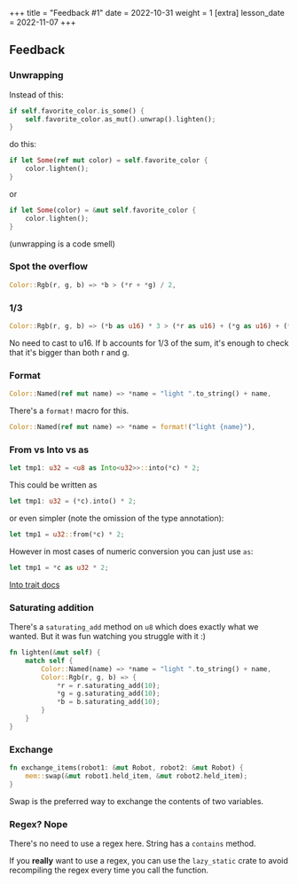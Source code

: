 +++
title = "Feedback #1"
date = 2022-10-31
weight = 1
[extra]
lesson_date = 2022-11-07
+++

## Feedback

### Unwrapping

Instead of this:

```rust
if self.favorite_color.is_some() {
    self.favorite_color.as_mut().unwrap().lighten();
}
```

do this:

```rust
if let Some(ref mut color) = self.favorite_color {
    color.lighten();
}
```

or

```rust
if let Some(color) = &mut self.favorite_color {
    color.lighten();
}
```

(unwrapping is a code smell)

### Spot the overflow

```rust
Color::Rgb(r, g, b) => *b > (*r + *g) / 2,
```

### 1/3

```rust
Color::Rgb(r, g, b) => (*b as u16) * 3 > (*r as u16) + (*g as u16) + (*b as u16),
```

No need to cast to u16. If b accounts for 1/3 of the sum, it's enough to check that it's bigger than both r and g.

### Format

```rust
Color::Named(ref mut name) => *name = "light ".to_string() + name,
```

There's a `format!` macro for this.

```rust
Color::Named(ref mut name) => *name = format!("light {name}"),
```

### From vs Into vs as

```rust
let tmp1: u32 = <u8 as Into<u32>>::into(*c) * 2;
```

This could be written as

```rust
let tmp1: u32 = (*c).into() * 2;
```

or even simpler (note the omission of the type annotation):

```rust
let tmp1 = u32::from(*c) * 2;
```

However in most cases of numeric conversion you can just use `as`:

```rust
let tmp1 = *c as u32 * 2;
```

[Into trait docs](https://doc.rust-lang.org/std/convert/trait.Into.html)

### Saturating addition

There's a `saturating_add` method on `u8` which does exactly what we wanted.
But it was fun watching you struggle with it :)

```rust
fn lighten(&mut self) {
    match self {
        Color::Named(name) => *name = "light ".to_string() + name,
        Color::Rgb(r, g, b) => {
            *r = r.saturating_add(10);
            *g = g.saturating_add(10);
            *b = b.saturating_add(10);
        }
    }
}
```

### Exchange

```rust
fn exchange_items(robot1: &mut Robot, robot2: &mut Robot) {
    mem::swap(&mut robot1.held_item, &mut robot2.held_item);
}
```

Swap is the preferred way to exchange the contents of two variables.

### Regex? Nope

There's no need to use a regex here. String has a `contains` method.

If you **really** want to use a regex,
you can use the `lazy_static` crate to avoid recompiling the regex every time you call the function.
